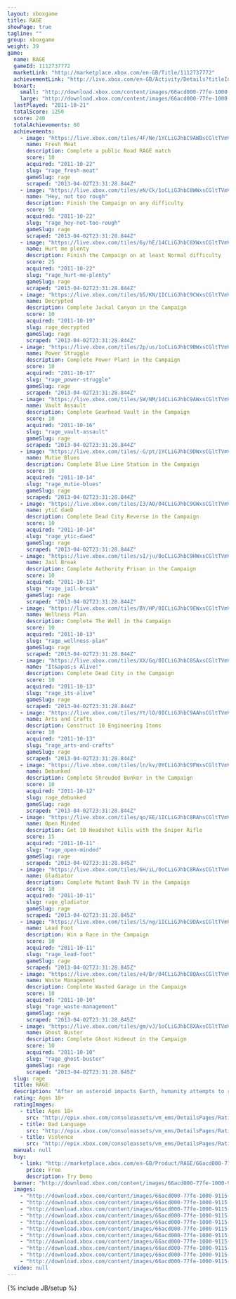 ```yaml
---
layout: xboxgame
title: RAGE
showPage: true
tagline: ""
group: xboxgame
weight: 39
game: 
  name: RAGE
  gameId: 1112737772
  marketLink: "http://marketplace.xbox.com/en-GB/Title/1112737772"
  achievementLink: "http://live.xbox.com/en-GB/Activity/Details?titleId=1112737772"
  boxart: 
    small: "http://download.xbox.com/content/images/66acd000-77fe-1000-9115-d802425307ec/1033/boxartsm.jpg"
    large: "http://download.xbox.com/content/images/66acd000-77fe-1000-9115-d802425307ec/1033/boxartlg.jpg"
  lastPlayed: "2011-10-21"
  totalScore: 1250
  score: 240
  totalAchievements: 60
  achievements: 
    - image: "https://live.xbox.com/tiles/4F/Ne/1YCLiGJhbC9AWBsCGltTVmVjL2FjaC8wL2I0AAAAAOfn5-pxU-w=.jpg"
      name: Fresh Meat
      description: Complete a public Road RAGE match
      score: 10
      acquired: "2011-10-22"
      slug: "rage_fresh-meat"
      gameSlug: rage
      scraped: "2013-04-02T23:31:28.844Z"
    - image: "https://live.xbox.com/tiles/eN/Ck/1oCLiGJhbC8WWxsCGltTVmVjL2FjaC8wL2FiAAAAAOfn5-mL0GQ=.jpg"
      name: "Hey, not too rough"
      description: Finish the Campaign on any difficulty
      score: 50
      acquired: "2011-10-22"
      slug: "rage_hey-not-too-rough"
      gameSlug: rage
      scraped: "2013-04-02T23:31:28.844Z"
    - image: "https://live.xbox.com/tiles/6y/hE/14CLiGJhbC8XWxsCGltTVmVjL2FjaC8wL2FjAAAAAOfn5-hrKPc=.jpg"
      name: Hurt me plenty
      description: Finish the Campaign on at least Normal difficulty
      score: 25
      acquired: "2011-10-22"
      slug: "rage_hurt-me-plenty"
      gameSlug: rage
      scraped: "2013-04-02T23:31:28.844Z"
    - image: "https://live.xbox.com/tiles/b5/KN/1ICLiGJhbC9CWxsCGltTVmVjL2FjaC8wL2E2AAAAAOfn5-uiknM=.jpg"
      name: Decrypted
      description: Complete Jackal Canyon in the Campaign
      score: 10
      acquired: "2011-10-19"
      slug: rage_decrypted
      gameSlug: rage
      scraped: "2013-04-02T23:31:28.844Z"
    - image: "https://live.xbox.com/tiles/2p/us/1oCLiGJhbC9BWxsCGltTVmVjL2FjaC8wL2E1AAAAAOfn5-mDm8Y=.jpg"
      name: Power Struggle
      description: Complete Power Plant in the Campaign
      score: 10
      acquired: "2011-10-17"
      slug: "rage_power-struggle"
      gameSlug: rage
      scraped: "2013-04-02T23:31:28.844Z"
    - image: "https://live.xbox.com/tiles/SW/NM/14CLiGJhbC9AWxsCGltTVmVjL2FjaC8wL2E0AAAAAOfn5-hjY1U=.jpg"
      name: Vault Assault
      description: Complete Gearhead Vault in the Campaign
      score: 10
      acquired: "2011-10-16"
      slug: "rage_vault-assault"
      gameSlug: rage
      scraped: "2013-04-02T23:31:28.844Z"
    - image: "https://live.xbox.com/tiles/-G/pt/1YCLiGJhbC9DWxsCGltTVmVjL2FjaC8wL2E3AAAAAOfn5-pCauA=.jpg"
      name: Mutie Blues
      description: Complete Blue Line Station in the Campaign
      score: 10
      acquired: "2011-10-14"
      slug: "rage_mutie-blues"
      gameSlug: rage
      scraped: "2013-04-02T23:31:28.844Z"
    - image: "https://live.xbox.com/tiles/I3/AO/04CLiGJhbC9GWxsCGltTVmVjL2FjaC8wL2EyAAAAAOfn5-whcD8=.jpg"
      name: ytiC daeD
      description: Complete Dead City Reverse in the Campaign
      score: 10
      acquired: "2011-10-14"
      slug: "rage_ytic-daed"
      gameSlug: rage
      scraped: "2013-04-02T23:31:28.844Z"
    - image: "https://live.xbox.com/tiles/sI/ju/0oCLiGJhbC9HWxsCGltTVmVjL2FjaC8wL2EzAAAAAOfn5-3BiKw=.jpg"
      name: Jail Break
      description: Complete Authority Prison in the Campaign
      score: 10
      acquired: "2011-10-13"
      slug: "rage_jail-break"
      gameSlug: rage
      scraped: "2013-04-02T23:31:28.844Z"
    - image: "https://live.xbox.com/tiles/BY/HP/0ICLiGJhbC9EWxsCGltTVmVjL2FjaC8wL2EwAAAAAOfn5--ggRk=.jpg"
      name: Wellness Plan
      description: Complete The Well in the Campaign
      score: 10
      acquired: "2011-10-13"
      slug: "rage_wellness-plan"
      gameSlug: rage
      scraped: "2013-04-02T23:31:28.844Z"
    - image: "https://live.xbox.com/tiles/XX/Gq/0ICLiGJhbC8SAxsCGltTVmVjL2FjaC8wLzlmAAAAAOfn5-+FcUE=.jpg"
      name: "It&apos;s Alive!"
      description: Complete Dead City in the Campaign
      score: 10
      acquired: "2011-10-13"
      slug: "rage_its-alive"
      gameSlug: rage
      scraped: "2013-04-02T23:31:28.844Z"
    - image: "https://live.xbox.com/tiles/Yt/lO/0ICLiGJhbC9AAhsCGltTVmVjL2FjaC8wLzg0AAAAAOfn5-9h2X4=.jpg"
      name: Arts and Crafts
      description: Construct 10 Engineering Items
      score: 10
      acquired: "2011-10-13"
      slug: "rage_arts-and-crafts"
      gameSlug: rage
      scraped: "2013-04-02T23:31:28.844Z"
    - image: "https://live.xbox.com/tiles/ln/kv/0YCLiGJhbC9FWxsCGltTVmVjL2FjaC8wL2ExAAAAAOfn5-4AeYo=.jpg"
      name: Debunked
      description: Complete Shrouded Bunker in the Campaign
      score: 10
      acquired: "2011-10-12"
      slug: rage_debunked
      gameSlug: rage
      scraped: "2013-04-02T23:31:28.844Z"
    - image: "https://live.xbox.com/tiles/qo/EE/1ICLiGJhbC8RAhsCGltTVmVjL2FjaC8wLzhlAAAAAOfn5-srgbY=.jpg"
      name: Open Minded
      description: Get 10 Headshot kills with the Sniper Rifle
      score: 15
      acquired: "2011-10-11"
      slug: "rage_open-minded"
      gameSlug: rage
      scraped: "2013-04-02T23:31:28.845Z"
    - image: "https://live.xbox.com/tiles/6H/iL/0oCLiGJhbC8RAxsCGltTVmVjL2FjaC8wLzllAAAAAOfn5-2kePQ=.jpg"
      name: Gladiator
      description: Complete Mutant Bash TV in the Campaign
      score: 10
      acquired: "2011-10-11"
      slug: rage_gladiator
      gameSlug: rage
      scraped: "2013-04-02T23:31:28.845Z"
    - image: "https://live.xbox.com/tiles/lS/ng/1ICLiGJhbC9DAxsCGltTVmVjL2FjaC8wLzk3AAAAAOfn5-vPKYk=.jpg"
      name: Lead Foot
      description: Win a Race in the Campaign
      score: 10
      acquired: "2011-10-11"
      slug: "rage_lead-foot"
      gameSlug: rage
      scraped: "2013-04-02T23:31:28.845Z"
    - image: "https://live.xbox.com/tiles/e4/Br/04CLiGJhbC8QAxsCGltTVmVjL2FjaC8wLzlkAAAAAOfn5-xEgGc=.jpg"
      name: Waste Management
      description: Complete Wasted Garage in the Campaign
      score: 10
      acquired: "2011-10-10"
      slug: "rage_waste-management"
      gameSlug: rage
      scraped: "2013-04-02T23:31:28.845Z"
    - image: "https://live.xbox.com/tiles/gm/vJ/1oCLiGJhbC8XAxsCGltTVmVjL2FjaC8wLzljAAAAAOfn5-nma54=.jpg"
      name: Ghost Buster
      description: Complete Ghost Hideout in the Campaign
      score: 10
      acquired: "2011-10-10"
      slug: "rage_ghost-buster"
      gameSlug: rage
      scraped: "2013-04-02T23:31:28.845Z"
  slug: rage
  title: RAGE
  description: "After an asteroid impacts Earth, humanity attempts to rebuild. Sheltered in cryogenic lifeboats, survivors emerge years after impact to a devastated planet where some of mankind survived in struggling settlements or murderous bandit clans, while horrific mutants roam the dead cities. And a mysterious tyrannical government is on the hunt&hellip; for you."
  rating: Ages 18+
  ratingImages: 
    - title: Ages 18+
      src: "http://epix.xbox.com/consoleassets/vm_ems/DetailsPages/RatingSystemID/14/default/Values/14005.png"
    - title: Bad Language
      src: "http://epix.xbox.com/consoleassets/vm_ems/DetailsPages/RatingSystemID/14/default/Descriptors/14000.png"
    - title: Violence
      src: "http://epix.xbox.com/consoleassets/vm_ems/DetailsPages/RatingSystemID/14/default/Descriptors/14005.png"
  manual: null
  buy: 
    - link: "http://marketplace.xbox.com/en-GB/Product/RAGE/66acd000-77fe-1000-9115-d802425307ec?nosplash=1&amp;purchase=1&amp;DownloadType=GameDemo"
      price: Free
      description: Try Demo
  banner: "http://download.xbox.com/content/images/66acd000-77fe-1000-9115-d802425307ec/1033/banner.png"
  images: 
    - "http://download.xbox.com/content/images/66acd000-77fe-1000-9115-d802425307ec/1033/screenlg1.jpg"
    - "http://download.xbox.com/content/images/66acd000-77fe-1000-9115-d802425307ec/1033/screenlg2.jpg"
    - "http://download.xbox.com/content/images/66acd000-77fe-1000-9115-d802425307ec/1033/screenlg3.jpg"
    - "http://download.xbox.com/content/images/66acd000-77fe-1000-9115-d802425307ec/1033/screenlg4.jpg"
    - "http://download.xbox.com/content/images/66acd000-77fe-1000-9115-d802425307ec/1033/screenlg5.jpg"
    - "http://download.xbox.com/content/images/66acd000-77fe-1000-9115-d802425307ec/1033/screenlg6.jpg"
    - "http://download.xbox.com/content/images/66acd000-77fe-1000-9115-d802425307ec/1033/screenlg7.jpg"
    - "http://download.xbox.com/content/images/66acd000-77fe-1000-9115-d802425307ec/1033/screenlg8.jpg"
    - "http://download.xbox.com/content/images/66acd000-77fe-1000-9115-d802425307ec/1033/screenlg9.jpg"
    - "http://download.xbox.com/content/images/66acd000-77fe-1000-9115-d802425307ec/1033/screenlg10.jpg"
    - "http://download.xbox.com/content/images/66acd000-77fe-1000-9115-d802425307ec/1033/screenlg11.jpg"
  video: null
---
```

{% include JB/setup %}